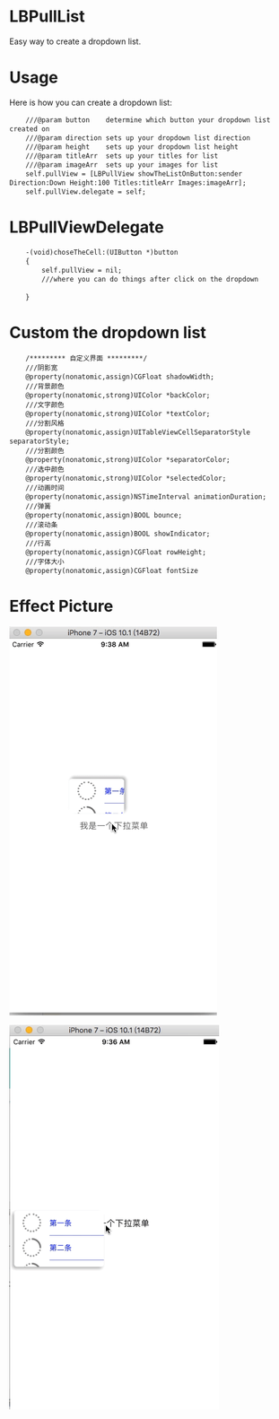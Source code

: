 # LBPullList
Easy way to create a dropdown list.
# Usage
Here is how you can create a dropdown list:

        ///@param button    determine which button your dropdown list created on
        ///@param direction sets up your dropdown list direction
        ///@param height    sets up your dropdown list height
        ///@param titleArr  sets up your titles for list
        ///@param imageArr  sets up your images for list
        self.pullView = [LBPullView showTheListOnButton:sender Direction:Down Height:100 Titles:titleArr Images:imageArr];
        self.pullView.delegate = self;

# LBPullViewDelegate
        
        -(void)choseTheCell:(UIButton *)button
        {
            self.pullView = nil;
            ///where you can do things after click on the dropdown
            
        }
        
# Custom the dropdown list

        /********* 自定义界面 *********/
        ///阴影宽
        @property(nonatomic,assign)CGFloat shadowWidth;
        ///背景颜色
        @property(nonatomic,strong)UIColor *backColor;
        ///文字颜色
        @property(nonatomic,strong)UIColor *textColor;
        ///分割风格
        @property(nonatomic,assign)UITableViewCellSeparatorStyle separatorStyle;
        ///分割颜色
        @property(nonatomic,strong)UIColor *separatorColor;
        ///选中颜色
        @property(nonatomic,strong)UIColor *selectedColor;
        ///动画时间
        @property(nonatomic,assign)NSTimeInterval animationDuration;
        ///弹簧
        @property(nonatomic,assign)BOOL bounce;
        ///滚动条
        @property(nonatomic,assign)BOOL showIndicator;
        ///行高
        @property(nonatomic,assign)CGFloat rowHeight;
        ///字体大小
        @property(nonatomic,assign)CGFloat fontSize
        
        
# Effect Picture
![image](https://github.com/Fantast-WLB/LBPullList/blob/master/LBPullList/choose.gif)

![image](https://github.com/Fantast-WLB/LBPullList/blob/master/LBPullList/pull.gif)
